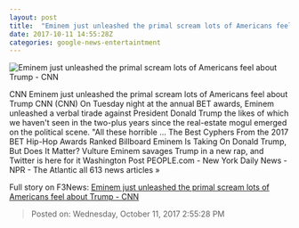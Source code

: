 ```yaml
---
layout: post
title:  "Eminem just unleashed the primal scream lots of Americans feel about Trump - CNN"
date: 2017-10-11 14:55:28Z
categories: google-news-entertaintment
---
```


![Eminem just unleashed the primal scream lots of Americans feel about Trump - CNN](http://i2.cdn.cnn.com/cnnnext/dam/assets/171011035530-eminem-rap-trump-super-tease.jpg)

CNN Eminem just unleashed the primal scream lots of Americans feel about Trump CNN (CNN) On Tuesday night at the annual BET awards, Eminem unleashed a verbal tirade against President Donald Trump the likes of which we haven't seen in the two-plus years since the real-estate mogul emerged on the political scene. "All these horrible ... The Best Cyphers From the 2017 BET Hip-Hop Awards Ranked Billboard Eminem Is Taking On Donald Trump, But Does It Matter? Vulture Eminem savages Trump in a new rap, and Twitter is here for it Washington Post PEOPLE.com - New York Daily News - NPR - The Atlantic all 613 news articles »


Full story on F3News: [Eminem just unleashed the primal scream lots of Americans feel about Trump - CNN](http://www.f3nws.com/n/Yg2hGB)

> Posted on: Wednesday, October 11, 2017 2:55:28 PM
